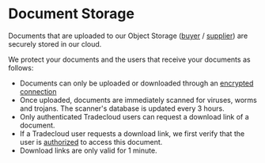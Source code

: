 # Document Storage

Documents that are uploaded to our Object Storage ([buyer](../buyer/issue/attach-document.md#step-1-upload-a-document-to-the-tradecloud-object-storage) / [supplier](../supplier/send-order-response/attach-document.md#step-1-upload-a-document-to-the-tradecloud-object-storage)) are securely stored in our cloud.

We protect your documents and the users that receive your documents as follows:

* Documents can only be uploaded or downloaded through an [encrypted connection](encryption.md)
* Once uploaded, documents are immediately scanned for viruses, worms and trojans. The scanner's database is updated every 3 hours.
* Only authenticated Tradecloud users can request a download link of a document.
* If a Tradecloud user requests a download link, we first verify that the user is [authorized](authorization.md) to access this document.
* Download links are only valid for 1 minute. 
